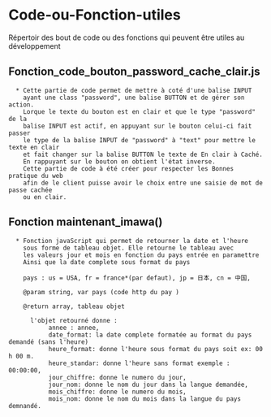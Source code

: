 # Code-ou-Fonction-utiles
Répertoir des bout de code ou des fonctions qui peuvent être utiles au développement

## Fonction_code_bouton_password_cache_clair.js 

      * Cette partie de code permet de mettre à coté d'une balise INPUT 
        ayant une class "password", une balise BUTTON et de gérer son action.
        Lorque le texte du bouton est en clair et que le type "password" de la 
        balise INPUT est actif, en appuyant sur le bouton celui-ci fait passer
        le type de la balise INPUT de "password" à "text" pour mettre le texte en clair
        et fait changer sur la balise BUTTON le texte de En clair à Caché.
        En rappuyant sur le bouton on obtient l'état inverse.
        Cette partie de code à été créer pour respecter les Bonnes pratique du web 
        afin de le client puisse avoir le choix entre une saisie de mot de passe cachée
        ou en clair.
        

 
 
## Fonction maintenant_imawa()

      * Fonction javaScript qui permet de retourner la date et l'heure
        sous forme de tableau objet. Elle retourne le tableau avec 
        les valeurs jour et mois en fonction du pays entrée en paramettre
        Ainsi que la date complete sous format du pays

        pays : us = USA, fr = france*(par defaut), jp = 日本, cn = 中国,   

        @param string, var pays (code http du pay )

        @return array, tableau objet
        
          l'objet retourné donne :
               annee : annee,
               date_format: la date complete formatée au format du pays demandé (sans l'heure)
               heure_format: donne l'heure sous format du pays soit ex: 00 h 00 m.
               heure_standar: donne l'heure sans format exemple : 00:00:00,
               jour_chiffre: donne le numero du jour,
               jour_nom: donne le nom du jour dans la langue demandée,
               mois_chiffre: donne le numero du mois,
               mois_nom: donne le nom du mois dans la langue du pays demnandé.
       
